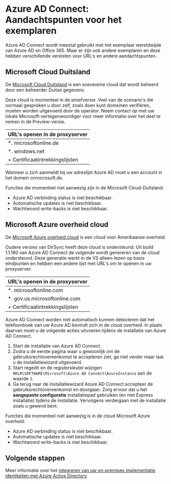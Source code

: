 <properties
    pageTitle="Azure AD Connect: Synchroniseren exemplaren van de service | Microsoft Azure"
    description="Deze pagina documenten aandachtspunten voor het Azure AD-exemplaren."
    services="active-directory"
    documentationCenter=""
    authors="andkjell"
    manager="femila"
    editor=""/>

<tags
    ms.service="active-directory"
    ms.workload="identity"
    ms.tgt_pltfrm="na"
    ms.devlang="na"
    ms.topic="article"
    ms.date="06/27/2016"
    ms.author="billmath"/>

# <a name="azure-ad-connect-special-considerations-for-instances"></a>Azure AD Connect: Aandachtspunten voor het exemplaren
Azure AD Connect wordt meestal gebruikt met het exemplaar wereldwijde van Azure AD en Office 365. Maar er zijn ook andere exemplaren en deze hebben verschillende vereisten voor URL's en andere aandachtspunten.

## <a name="microsoft-cloud-germany"></a>Microsoft Cloud Duitsland
De [Microsoft Cloud Duitsland](http://www.microsoft.de/cloud-deutschland) is een soevereine cloud dat wordt beheerd door een beheerder Duitse gegevens.

Deze cloud is momenteel in de proefversie. Veel van de scenario's die normaal gesproken u door zelf, zoals doen kunt domeinen verifiëren, moeten worden uitgevoerd door de operator. Neem contact op met uw lokale Microsoft-vertegenwoordiger voor meer informatie over het deel te nemen in de Preview-versie.

URL's openen in de proxyserver |
--- |
\*. microsoftonline.de |
\*. windows.net |
+ Certificaatintrekkingslijsten |

Wanneer u zich aanmeldt bij uw adreslijst Azure AD moet u een account in het domein onmicrosoft.de.

Functies die momenteel niet aanwezig zijn in de Microsoft Cloud-Duitsland:

- Azure AD verbinding status is niet beschikbaar.
- Automatische updates is niet beschikbaar.
- Wachtwoord write-backs is niet beschikbaar.

## <a name="microsoft-azure-government-cloud"></a>Microsoft Azure overheid cloud
De [Microsoft Azure overheid cloud](https://azure.microsoft.com/features/gov/) is een cloud voor Amerikaanse overheid.

Oudere versies van DirSync heeft deze cloud is ondersteund. Uit build 1.1.180 van Azure AD Connect de volgende wordt genereren van de cloud ondersteund. Deze generatie werkt in de VS alleen-lezen op basis eindpunten en hebben een andere lijst met URL's om te openen in uw proxyserver.

URL's openen in de proxyserver |
--- |
\*. microsoftonline.com |
\*. gov.us.microsoftonline.com |
+ Certificaatintrekkingslijsten |

Azure AD Connect worden niet automatisch kunnen detecteren dat het telefoonboek van uw Azure AD bevindt zich in de cloud overheid. In plaats daarvan moet u de volgende acties uitvoeren tijdens de installatie van Azure AD Connect.

1. Start de installatie van Azure AD Connect.
2. Zodra u de eerste pagina waar u gewoonlijk om de gebruiksrechtovereenkomst te accepteren ziet, ga niet verder maar laat u de installatiewizard uitgevoerd.
3. Start regedit en de registersleutel wijzigen `HKLM\SOFTWARE\Microsoft\Azure AD Connect\AzureInstance` aan de waarde `2`.
4. Ga terug naar de installatiewizard Azure AD Connect accepteer de gebruiksrechtovereenkomst en doorgaan. Zorg ervoor dat u het **aangepaste configuratie** installatiepad gebruiken (en niet Express installatie) tijdens de installatie. Vervolgens verdergaan met de installatie zoals u gewend bent.

Functies die momenteel niet aanwezig is in de cloud Microsoft Azure overheid:

- Azure AD verbinding status is niet beschikbaar.
- Automatische updates is niet beschikbaar.
- Wachtwoord write-backs is niet beschikbaar.

## <a name="next-steps"></a>Volgende stappen
Meer informatie over het [integreren van uw on-premises implementatie identiteiten met Azure Active Directory](active-directory-aadconnect.md).
